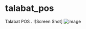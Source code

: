 # talabat_pos

Talabat POS .
![Screen Shot] ![image](https://github.com/user-attachments/assets/dc8fa54e-99e3-4e76-ac91-7d508806ace1)
